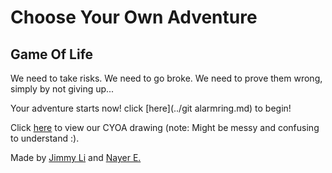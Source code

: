 # Choose Your Own Adventure

## Game Of Life

We need to take risks. We need to go broke. We need to prove them wrong, simply by not giving up...

Your adventure starts now! click [here](../git alarmring.md) to begin!

Click [here](game-of-life-cyoa.png) to view our CYOA drawing (note: Might be messy and confusing to understand :).

Made by [Jimmy Li](https://github.com/Jimmyl6413) and [Nayer E.](https://github.com/nayere6342)
